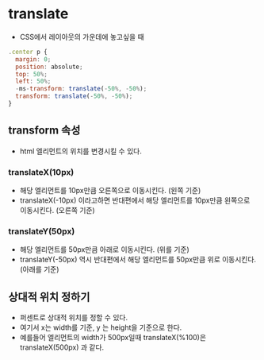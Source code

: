 # translate 

- CSS에서 레이아웃의 가운데에 놓고싶을 때

```javascript
.center p {
  margin: 0;
  position: absolute;
  top: 50%;
  left: 50%;
  -ms-transform: translate(-50%, -50%);
  transform: translate(-50%, -50%);
}
```



## transform 속성

- html 엘리먼트의 위치를 변경시킬 수 있다.



### translateX(10px)

- 해당 엘리먼트를 10px만큼 오른쪽으로 이동시킨다. (왼쪽 기준)
- translateX(-10px) 이라고하면 반대편에서 해당 엘리먼트를 10px만큼 왼쪽으로 이동시킨다. (오른쪽 기준)



### translateY(50px)

- 해당 엘리먼트를 50px만큼 아래로 이동시킨다. (위를 기준)
- translateY(-50px) 역시 반대편에서 해당 엘리먼트를 50px만큼 위로 이동시킨다.(아래를 기준)





## 상대적 위치 정하기

- 퍼센트로 상대적 위치를 정할 수 있다.
- 여기서 x는 width를 기준, y 는 height을 기준으로 한다.
- 예를들어 엘리먼트의 width가 500px일때 translateX(%100)은 translateX(500px) 과 같다.